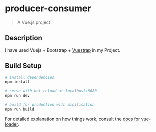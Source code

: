 # producer-consumer

> A Vue.js project

## Description
I have used Vuejs + Bootstrap + [Vuestrap](https://wffranco.github.io/vue-strap) in my Project.
## Build Setup

``` bash
# install dependencies
npm install

# serve with hot reload at localhost:8080
npm run dev

# build for production with minification
npm run build
```

For detailed explanation on how things work, consult the [docs for vue-loader](http://vuejs.github.io/vue-loader).
